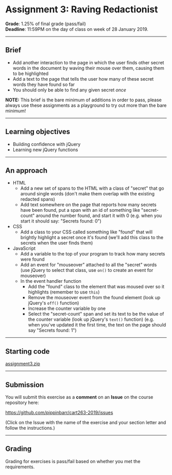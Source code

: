 # Assignment 3: Raving Redactionist

__Grade__: 1.25% of final grade (pass/fail)  
__Deadline__: 11:59PM on the day of class on week of 28 January 2019.

---

## Brief

- Add another interaction to the page in which the user finds other secret words in the document by waving their mouse over them, causing them to be highlighted
- Add a text to the page that tells the user how many of these secret words they have found so far
- You should only be able to find any given secret _once_

__NOTE:__ This brief is the bare minimum of additions in order to pass, please always use these assignments as a playground to try out more than the bare minimum!

---

## Learning objectives

- Building confidence with jQuery
- Learning new jQuery functions

---

## An approach

- HTML
  - Add a new set of spans to the HTML with a class of "secret" that go around single words (don't make them overlap with the existing redacted spans)
  - Add text somewhere on the page that reports how many secrets have been found, put a span with an id of something like "secret-count" around the number found, and start it with 0 (e.g. when you start it should say: "Secrets found: 0")
- CSS
  - Add a class to your CSS called something like "found" that will brightly highlight a secret once it's found (we'll add this class to the secrets when the user finds them)
- JavaScript
  - Add a variable to the top of your program to track how many secrets were found
  - Add an event for "mouseover" attached to all the "secret" words (use jQuery to select that class, use `on()` to create an event for mouseover)
  - In the event handler function
    - Add the "found" class to the element that was moused over so it highlights (remember to use `this`)
    - Remove the mouseover event from the found element (look up jQuery's `off()` function)
    - Increase the counter variable by one
    - Select the "secret-count" span and set its text to be the value of the counter variable (look up jQuery's `text()` function) (e.g. when you've updated it the first time, the text on the page should say "Secrets found: 1")

---

## Starting code

[assignment3.zip](assignment3.zip)

---

## Submission

You will submit this exercise as a __comment__ on an __Issue__ on the course repository here:

https://github.com/pippinbarr/cart263-2019/issues

(Click on the Issue with the name of the exercise and your section letter and follow the instructions.)

---

## Grading

Grading for exercises is pass/fail based on whether you met the requirements.
